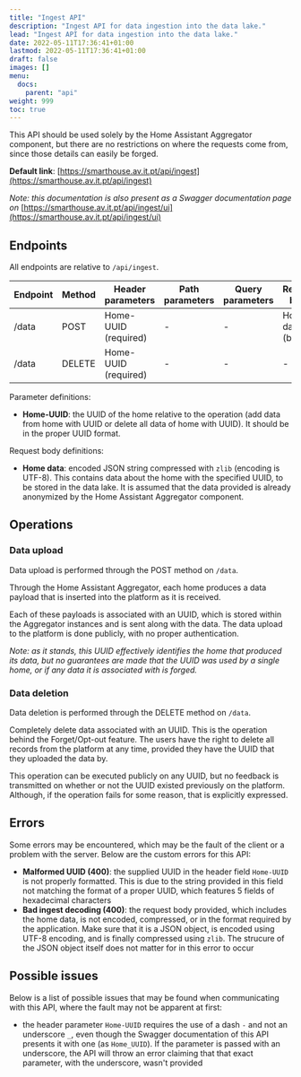```yaml
---
title: "Ingest API"
description: "Ingest API for data ingestion into the data lake."
lead: "Ingest API for data ingestion into the data lake."
date: 2022-05-11T17:36:41+01:00
lastmod: 2022-05-11T17:36:41+01:00
draft: false
images: []
menu:
  docs:
    parent: "api"
weight: 999
toc: true
---
```


This API should be used solely by the Home Assistant Aggregator component, but there are no restrictions on where the requests come from, since those details can easily be forged.

**Default link**: [https://smarthouse.av.it.pt/api/ingest](https://smarthouse.av.it.pt/api/ingest)

*Note: this documentation is also present as a Swagger documentation page on* [https://smarthouse.av.it.pt/api/ingest/ui](https://smarthouse.av.it.pt/api/ingest/ui)

## Endpoints

All endpoints are relative to `/api/ingest`.

| Endpoint | Method | Header parameters | Path parameters | Query parameters | Request body |
| --- | --- | --- | --- | --- | --- |
| /data | POST | Home-UUID (required) | - | - | Home data (binary) |
| /data | DELETE | Home-UUID (required) | - | - | - |

Parameter definitions:

- **Home-UUID**: the UUID of the home relative to the operation (add data from home with UUID or delete all data of home with UUID). It should be in the proper UUID format.

Request body definitions:

- **Home data**: encoded JSON string compressed with `zlib` (encoding is UTF-8). This contains data about the home with the specified UUID, to be stored in the data lake. It is assumed that the data provided is already anonymized by the Home Assistant Aggregator component.

## Operations

### Data upload

Data upload is performed through the POST method on `/data`.

Through the Home Assistant Aggregator, each home produces a data payload that is inserted into the platform as it is received.

Each of these payloads is associated with an UUID, which is stored within the Aggregator instances and is sent along with the data.
The data upload to the platform is done publicly, with no proper authentication.

*Note: as it stands, this UUID effectively identifies the home that produced its data, but no guarantees are made that the UUID was used by a single home, or if any data it is associated with is forged.*

### Data deletion

Data deletion is performed through the DELETE method on `/data`.

Completely delete data associated with an UUID.
This is the operation behind the Forget/Opt-out feature.
The users have the right to delete all records from the platform at any time, provided they have the UUID that they uploaded the data by.

This operation can be executed publicly on any UUID, but no feedback is transmitted on whether or not the UUID existed previously on the platform.
Although, if the operation fails for some reason, that is explicitly expressed.

## Errors

Some errors may be encountered, which may be the fault of the client or a problem with the server. Below are the custom errors for this API:

- **Malformed UUID (400)**: the supplied UUID in the header field `Home-UUID` is not properly formatted. This is due to the string provided in this field not matching the format of a proper UUID, which features 5 fields of hexadecimal characters
- **Bad ingest decoding (400)**: the request body provided, which includes the home data, is not encoded, compressed, or in the format required by the application. Make sure that it is a JSON object, is encoded using UTF-8 encoding, and is finally compressed using `zlib`. The strucure of the JSON object itself does not matter for in this error to occur

## Possible issues

Below is a list of possible issues that may be found when communicating with this API, where the fault may not be apparent at first:

- the header parameter `Home-UUID` requires the use of a dash `-` and not an underscore `_`, even though the Swagger documentation of this API presents it with one (as `Home_UUID`). If the parameter is passed with an underscore, the API will throw an error claiming that that exact parameter, with the underscore, wasn't provided
